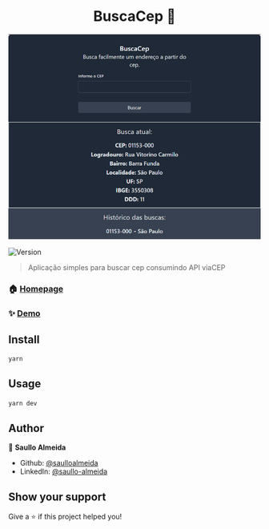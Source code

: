 <h1 align="center">BuscaCep 👋</h1>

![project-screen](https://github.com/saulloalmeida/busca-cep/blob/main/project-screen.png?raw=true)

<p>
  <img alt="Version" src="https://img.shields.io/badge/version-0.0.0-blue.svg?cacheSeconds=2592000" />
</p>

> Aplicação simples para buscar cep consumindo API viaCEP

### 🏠 [Homepage](https://busca-cep-lemon.vercel.app/)

### ✨ [Demo](https://busca-cep-lemon.vercel.app/)

## Install

```sh
yarn
```

## Usage

```sh
yarn dev
```

## Author

👤 **Saullo Almeida**

* Github: [@saulloalmeida](https://github.com/saulloalmeida)
* LinkedIn: [@saullo-almeida](https://linkedin.com/in/saullo-almeida)

## Show your support

Give a ⭐️ if this project helped you!

